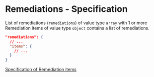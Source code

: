 # Remediations - Specification

List of remediations (`remediations`) of value type `array` with 1 or more
Remediation items of value type `object`
contains a list of remediations.

```json
"remediations": {
  // ...
  "items": {
    // ...
  }
}
```

[Specification of Remediation items](remediations/remediation-spec.en.md)
